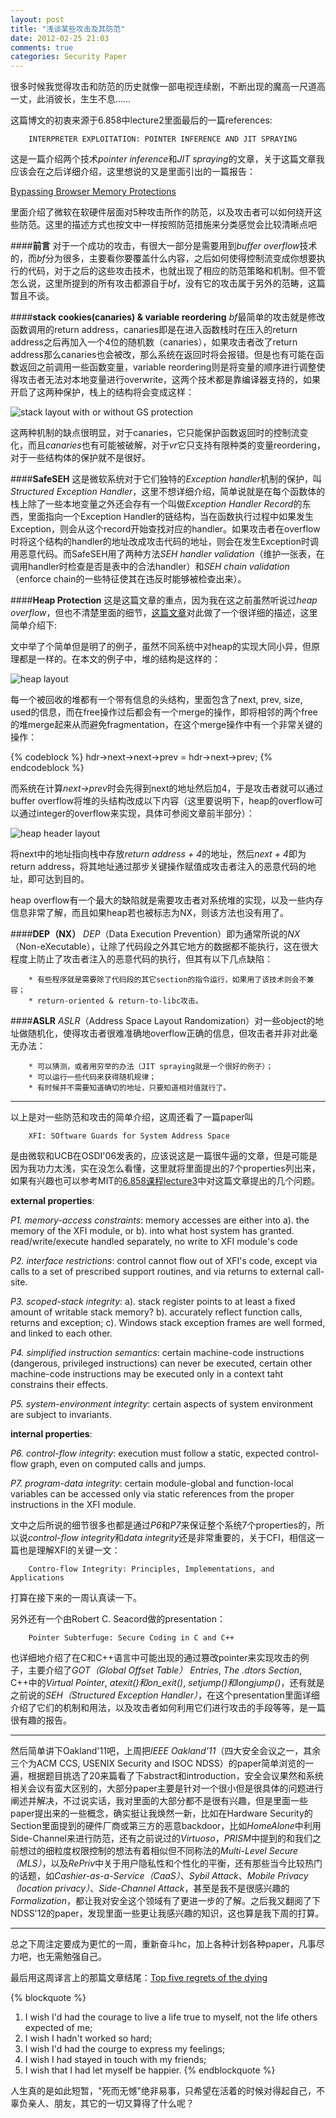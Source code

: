 ```yaml
---
layout: post
title: "浅谈某些攻击及其防范"
date: 2012-02-25 21:03
comments: true
categories: Security Paper
---
```


很多时候我觉得攻击和防范的历史就像一部电视连续剧，不断出现的魔高一尺道高一丈，此消彼长，生生不息……

这篇博文的初衷来源于6.858中lecture2里面最后的一篇references:

        INTERPRETER EXPLOITATION: POINTER INFERENCE AND JIT SPRAYING

这是一篇介绍两个技术*pointer inference*和*JIT spraying*的文章，关于这篇文章我应该会在之后详细介绍，这里想说的又是里面引出的一篇报告：

[Bypassing Browser Memory Protections](http://www.azimuthsecurity.com/resources/bh2008_dowd_sotirov.pdf "bypassing")

里面介绍了微软在软硬件层面对5种攻击所作的防范，以及攻击者可以如何绕开这些防范。这里的描述方式也按文中一样按照防范措施来分类感觉会比较清晰点吧

####**前言**
对于一个成功的攻击，有很大一部分是需要用到*buffer overflow*技术的，而*bf*分为很多，主要看你要覆盖什么内容，之后如何使得控制流变成你想要执行的代码，对于之后的这些攻击技术，也就出现了相应的防范策略和机制。但不管怎么说，这里所提到的所有攻击都源自于*bf*，没有它的攻击属于另外的范畴，这篇暂且不谈。

<!-- more -->

####**stack cookies(canaries) & variable reordering**
*bf*最简单的攻击就是修改函数调用的return address，canaries即是在进入函数栈时在压入的return address之后再加入一个4位的随机数（canaries），如果攻击者改了return address那么canaries也会被改，那么系统在返回时将会报错。但是也有可能在函数返回之前调用一些函数变量，variable reordering则是将变量的顺序进行调整使得攻击者无法对本地变量进行overwrite，这两个技术都是靠编译器支持的，如果开启了这两种保护，栈上的结构将会变成这样：

![stack layout with or without GS protection](http://ytliu.info/images/2012-02-25-1.png "stack layout")

这两种机制的缺点很明显，对于canaries，它只能保护函数返回时的控制流变化，而且*canaries*也有可能被破解，对于*vr*它只支持有限种类的变量reordering，对于一些结构体的保护就不是很好。

####**SafeSEH**
这是微软系统对于它们独特的*Exception handler*机制的保护，叫*Structured Exception Handler*，这里不想详细介绍，简单说就是在每个函数体的栈上除了一些本地变量之外还会存有一个叫做*Exception Handler Record*的东西，里面指向一个Exception Handler的链结构，当在函数执行过程中如果发生Exception，则会从这个record开始查找对应的handler。如果攻击者在overflow时将这个结构的handler的地址改成攻击代码的地址，则会在发生Exception时调用恶意代码。而SafeSEH用了两种方法*SEH handler validation*（维护一张表，在调用handler时检查是否是表中的合法handler）和*SEH chain validation*（enforce chain的一些特征使其在违反时能够被检查出来）。

####**Heap Protection**
这是这篇文章的重点，因为我在这之前虽然听说过*heap overflow*，但也不清楚里面的细节，[这篇文章](http://www.h-online.com/security/features/A-Heap-of-Risk-747161.html "a heap of risk")对此做了一个很详细的描述，这里简单介绍下:

文中举了个简单但是明了的例子，虽然不同系统中对heap的实现大同小异，但原理都是一样的。在本文的例子中，堆的结构是这样的：

![heap layout](http://ytliu.info/images/2012-02-25-2.png "heap layout")

每一个被回收的堆都有一个带有信息的头结构，里面包含了next, prev, size, used的信息，而在free操作过后都会有一个merge的操作，即将相邻的两个free的堆merge起来从而避免fragmentation，在这个merge操作中有一个非常关键的操作：

{% codeblock %}
hdr->next->next->prev = hdr->next->prev;
{% endcodeblock %}

而系统在计算*next->prev*时会先得到next的地址然后加4，于是攻击者就可以通过buffer overflow将堆的头结构改成以下内容（这里要说明下，heap的overflow可以通过integer的overflow来实现，具体可参阅文章前半部分）：

![heap header layout](http://ytliu.info/images/2012-02-25-3.png "heap header layout")

将next中的地址指向栈中存放*return address + 4*的地址，然后*next + 4*即为return address，将其地址通过那步关键操作赋值成攻击者注入的恶意代码的地址，即可达到目的。

heap overflow有一个最大的缺陷就是需要攻击者对系统堆的实现，以及一些内存信息非常了解，而且如果heap若也被标志为NX，则该方法也没有用了。

####**DEP（NX）**
*DEP*（Data Execution Prevention）即为通常所说的*NX*（Non-eXecutable），让除了代码段之外其它地方的数据都不能执行，这在很大程度上防止了攻击者注入的恶意代码的执行，但其有以下几点缺陷：

        * 有些程序就是需要除了代码段的其它section的指令运行，如果用了该技术则会不兼容；
        * return-oriented & return-to-libc攻击。

####**ASLR**
*ASLR*（Address Space Layout Randomization）对一些object的地址做随机化，使得攻击者很难准确地overflow正确的信息，但攻击者并非对此毫无办法：

        * 可以猜测，或者用穷举的办法（JIT spraying就是一个很好的例子）；
        * 可以运行一些代码来获得随机规律；
        * 有时候并不需要知道确切的地址，只要知道相对值就行了。

- - - - - - -


以上是对一些防范和攻击的简单介绍，这周还看了一篇paper叫

        XFI: SOftware Guards for System Address Space

是由微软和UCB在OSDI'06发表的，应该说这是一篇很牛逼的文章，但是可能是因为我功力太浅，实在没怎么看懂，这里就将里面提出的7个properties列出来，如果有兴趣也可以参考MIT的[6.858课程lecture3](http://pdos.csail.mit.edu/6.858/2011/lec/l03-xfi.txt)中对这篇文章提出的几个问题。

**external properties**:

*P1. memory-access constraints*: memory accesses are either into a). the memory of the XFI module, or b). into what host system has granted. read/write/execute handled separately, no write to XFI module's code

*P2. interface restrictions*: control cannot flow out of XFI's code, except via calls to a set of prescribed support routines, and via returns to external call-site.

*P3. scoped-stack integrity*: a). stack register points to at least a fixed amount of writable stack memory? b). accurately reflect function calls, returns and exception; c). Windows stack exception frames are well formed, and linked to each other.

*P4. simplified instruction semantics*: certain machine-code instructions (dangerous, privileged instructions) can never be executed, certain other machine-code instructions may be executed only in a context taht constrains their effects.

*P5. system-environment integrity*: certain aspects of system environment are subject to invariants.

**internal properties**:

*P6. control-flow integrity*: execution must follow a static, expected control-flow graph, even on computed calls and jumps.

*P7. program-data integrity*: certain module-global and function-local variables can be accessed only via static references from the proper instructions in the XFI module.


文中之后所说的细节很多也都是通过*P6*和*P7*来保证整个系统7个properties的，所以说*control-flow integrity*和*data integrity*还是非常重要的，关于CFI，相信这一篇也是理解XFI的关键一文：

        Contro-flow Integrity: Principles, Implementations, and Applications

打算在接下来的一周认真读一下。

另外还有一个由Robert C. Seacord做的presentation：
        
        Pointer Subterfuge: Secure Coding in C and C++

也详细地介绍了在C和C++语言中可能出现的通过篡改pointer来实现攻击的例子，主要介绍了*GOT（Global Offset Table） Entries*, *The .dtors Section*, C++中的*Virtual Pointer*, *atexit()*和*on_exit()*, *setjump()*和*longjump()*，还有就是之前说的*SEH（Structured Exception Handler）*，在这个presentation里面详细介绍了它们的机制和用法，以及攻击者如何利用它们进行攻击的手段等等，是一篇很有趣的报告。

- - - - - - - -


然后简单讲下Oakland'11吧，上周把*IEEE Oakland'11*（四大安全会议之一，其余三个为ACM CCS, USENIX Security and ISOC NDSS）的paper简单浏览的一遍，根据题目挑选了20来篇看了下abstract和introduction，安全会议果然和系统相关会议有蛮大区别的，大部分paper主要是针对一个很小但是很具体的问题进行阐述并解决，不过说实话，我对里面的大部分都不是很有兴趣，但是里面一些paper提出来的一些概念，确实挺让我焕然一新，比如在Hardware Security的Section里面提到的硬件厂商或第三方的恶意backdoor，比如*HomeAlone*中利用Side-Channel来进行防范，还有之前说过的*Virtuoso*，*PRISM*中提到的和我们之前想过的细粒度权限控制的想法有着相似但不同称法的*Multi-Level Secure（MLS）*，以及*RePriv*中关于用户隐私性和个性化的平衡，还有那些当今比较热门的话题，如*Cashier-as-a-Service（CaaS）*、*Sybil Attack*、*Mobile Privacy（location privacy）*、*Side-Channel Attack*，甚至是我不是很感兴趣的*Formalization*，都让我对安全这个领域有了更进一步的了解。之后我又翻阅了下NDSS'12的paper，发现里面一些更让我感兴趣的知识，这也算是我下周的打算。

- - - - - - - 


总之下周注定要成为更忙的一周，重新奋斗hc，加上各种计划各种paper，凡事尽力吧，也无需勉强自己。

最后用这周译言上的那篇文章结尾：[Top five regrets of the dying](http://select.yeeyan.org/view/216596/248984 "top five regrets of the dying")

{% blockquote %}
1. I wish I'd had the courage to live a life true to myself, not the life others expected of me;
2. I wish I hadn't worked so hard;
3. I wish I'd had the courge to express my feelings;
4. I wish I had stayed in touch with my friends;
5. I wish that I had let myself be happier.
{% endblockquote %}

人生真的是如此短暂，"死而无憾"绝非易事，只希望在活着的时候对得起自己，不辜负亲人、朋友，其它的一切又算得了什么呢？
